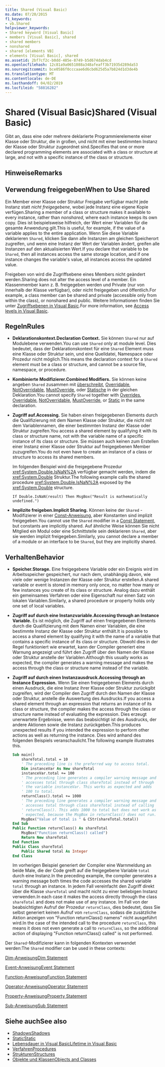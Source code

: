 ```yaml
---
title: Shared (Visual Basic)
ms.date: 07/20/2015
f1_keywords:
- vb.Shared
helpviewer_keywords:
- Shared keyword [Visual Basic]
- members [Visual Basic], shared
- shared members
- nonshared
- shared [elements VB]
- elements [Visual Basic], shared
ms.assetid: 2bf7cf2c-b0dd-485e-8749-b5d674dab4cd
ms.openlocfilehash: 12c81a9a0651088a348afeaff3b71935d289da53
ms.sourcegitcommit: bce0586f0cccaae6d6cbd625d5a7b824d1d3de4b
ms.translationtype: MT
ms.contentlocale: de-DE
ms.lasthandoff: 04/02/2019
ms.locfileid: "58816282"
---
```

# <a name="shared-visual-basic"></a><span data-ttu-id="b32fd-102">Shared (Visual Basic)</span><span class="sxs-lookup"><span data-stu-id="b32fd-102">Shared (Visual Basic)</span></span>
<span data-ttu-id="b32fd-103">Gibt an, dass eine oder mehrere deklarierte Programmierelemente einer Klasse oder Struktur, die in großen, und nicht mit einer bestimmten Instanz der Klasse oder Struktur zugeordnet sind.</span><span class="sxs-lookup"><span data-stu-id="b32fd-103">Specifies that one or more declared programming elements are associated with a class or structure at large, and not with a specific instance of the class or structure.</span></span>  
  
## <a name="remarks"></a><span data-ttu-id="b32fd-104">Hinweise</span><span class="sxs-lookup"><span data-stu-id="b32fd-104">Remarks</span></span>  
  
## <a name="when-to-use-shared"></a><span data-ttu-id="b32fd-105">Verwendung freigegeben</span><span class="sxs-lookup"><span data-stu-id="b32fd-105">When to Use Shared</span></span>  
 <span data-ttu-id="b32fd-106">Ein Member einer Klasse oder Struktur Freigabe verfügbar macht jede Instanz statt *nicht freigegebene*, wobei jede Instanz eine eigene Kopie verfügen.</span><span class="sxs-lookup"><span data-stu-id="b32fd-106">Sharing a member of a class or structure makes it available to every instance, rather than *nonshared*, where each instance keeps its own copy.</span></span> <span data-ttu-id="b32fd-107">Dies ist beispielsweise hilfreich, der Wert einer Variablen für die gesamte Anwendung gilt.</span><span class="sxs-lookup"><span data-stu-id="b32fd-107">This is useful, for example, if the value of a variable applies to the entire application.</span></span> <span data-ttu-id="b32fd-108">Wenn Sie diese Variable deklarieren `Shared`, klicken Sie dann alle Instanzen am gleichen Speicherort zugreifen, und wenn eine Instanz der Wert der Variablen ändert, greifen alle Instanzen auf den aktualisierten Wert.</span><span class="sxs-lookup"><span data-stu-id="b32fd-108">If you declare that variable to be `Shared`, then all instances access the same storage location, and if one instance changes the variable's value, all instances access the updated value.</span></span>  
  
 <span data-ttu-id="b32fd-109">Freigeben von wird die Zugriffsebene eines Members nicht geändert werden.</span><span class="sxs-lookup"><span data-stu-id="b32fd-109">Sharing does not alter the access level of a member.</span></span> <span data-ttu-id="b32fd-110">Ein Klassenmember kann z. B. freigegeben werden und Private (nur von innerhalb der Klasse verfügbar), oder nicht freigegeben und öffentlich.</span><span class="sxs-lookup"><span data-stu-id="b32fd-110">For example, a class member can be shared and private (accessible only from within the class), or nonshared and public.</span></span> <span data-ttu-id="b32fd-111">Weitere Informationen finden Sie unter [Zugriffsebenen in Visual Basic](../../../visual-basic/programming-guide/language-features/declared-elements/access-levels.md).</span><span class="sxs-lookup"><span data-stu-id="b32fd-111">For more information, see [Access levels in Visual Basic](../../../visual-basic/programming-guide/language-features/declared-elements/access-levels.md).</span></span>  
  
## <a name="rules"></a><span data-ttu-id="b32fd-112">Regeln</span><span class="sxs-lookup"><span data-stu-id="b32fd-112">Rules</span></span>  
  
-   <span data-ttu-id="b32fd-113">**Deklarationskontext.**</span><span class="sxs-lookup"><span data-stu-id="b32fd-113">**Declaration Context.**</span></span> <span data-ttu-id="b32fd-114">Sie können `Shared` nur auf Modulebene verwenden.</span><span class="sxs-lookup"><span data-stu-id="b32fd-114">You can use `Shared` only at module level.</span></span> <span data-ttu-id="b32fd-115">Dies bedeutet, dass der Deklarationskontext für eine `Shared` Element muss eine Klasse oder Struktur sein, und eine Quelldatei, Namespace oder Prozedur nicht möglich.</span><span class="sxs-lookup"><span data-stu-id="b32fd-115">This means the declaration context for a `Shared` element must be a class or structure, and cannot be a source file, namespace, or procedure.</span></span>  
  
-   <span data-ttu-id="b32fd-116">**Kombinierte Modifizierer.**</span><span class="sxs-lookup"><span data-stu-id="b32fd-116">**Combined Modifiers.**</span></span> <span data-ttu-id="b32fd-117">Sie können keine angeben `Shared` zusammen mit [überschreibt](../../../visual-basic/language-reference/modifiers/overrides.md), [Overridable](../../../visual-basic/language-reference/modifiers/overridable.md), [NotOverridable](../../../visual-basic/language-reference/modifiers/notoverridable.md), [MustOverride](../../../visual-basic/language-reference/modifiers/mustoverride.md), oder [ Statische](../../../visual-basic/language-reference/modifiers/static.md) in der gleichen Deklaration.</span><span class="sxs-lookup"><span data-stu-id="b32fd-117">You cannot specify `Shared` together with [Overrides](../../../visual-basic/language-reference/modifiers/overrides.md), [Overridable](../../../visual-basic/language-reference/modifiers/overridable.md), [NotOverridable](../../../visual-basic/language-reference/modifiers/notoverridable.md), [MustOverride](../../../visual-basic/language-reference/modifiers/mustoverride.md), or [Static](../../../visual-basic/language-reference/modifiers/static.md) in the same declaration.</span></span>  
  
-   <span data-ttu-id="b32fd-118">**Zugriff auf.**</span><span class="sxs-lookup"><span data-stu-id="b32fd-118">**Accessing.**</span></span> <span data-ttu-id="b32fd-119">Sie haben einen freigegebenen Elements durch die Qualifizierung mit dem Namen Klasse oder Struktur, die nicht mit dem Variablennamen, die einer bestimmten Instanz der Klasse oder Struktur zugreifen.</span><span class="sxs-lookup"><span data-stu-id="b32fd-119">You access a shared element by qualifying it with its class or structure name, not with the variable name of a specific instance of its class or structure.</span></span> <span data-ttu-id="b32fd-120">Sie müssen auch keinen zum Erstellen einer Instanz einer Klasse oder Struktur auf freigegebenen Member zuzugreifen.</span><span class="sxs-lookup"><span data-stu-id="b32fd-120">You do not even have to create an instance of a class or structure to access its shared members.</span></span>  
  
     <span data-ttu-id="b32fd-121">Im folgenden Beispiel wird die freigegebene Prozedur <xref:System.Double.IsNaN%2A> verfügbar gemacht werden, indem die <xref:System.Double> Struktur.</span><span class="sxs-lookup"><span data-stu-id="b32fd-121">The following example calls the shared procedure <xref:System.Double.IsNaN%2A> exposed by the <xref:System.Double> structure.</span></span>  
  
     `If Double.IsNaN(result) Then MsgBox("Result is mathematically undefined.")`  
  
-   <span data-ttu-id="b32fd-122">**Implizite freigeben.**</span><span class="sxs-lookup"><span data-stu-id="b32fd-122">**Implicit Sharing.**</span></span> <span data-ttu-id="b32fd-123">Können keine der `Shared` -Modifizierer in einer [Const-Anweisung](../../../visual-basic/language-reference/statements/const-statement.md), aber Konstanten sind implizit freigegeben.</span><span class="sxs-lookup"><span data-stu-id="b32fd-123">You cannot use the `Shared` modifier in a [Const Statement](../../../visual-basic/language-reference/statements/const-statement.md), but constants are implicitly shared.</span></span> <span data-ttu-id="b32fd-124">Auf ähnliche Weise können Sie nicht Mitglied ein Modul oder eine Schnittstelle sein deklarieren `Shared`, aber sie werden implizit freigegeben.</span><span class="sxs-lookup"><span data-stu-id="b32fd-124">Similarly, you cannot declare a member of a module or an interface to be `Shared`, but they are implicitly shared.</span></span>  
  
## <a name="behavior"></a><span data-ttu-id="b32fd-125">Verhalten</span><span class="sxs-lookup"><span data-stu-id="b32fd-125">Behavior</span></span>  
  
-   <span data-ttu-id="b32fd-126">**Speicher.**</span><span class="sxs-lookup"><span data-stu-id="b32fd-126">**Storage.**</span></span> <span data-ttu-id="b32fd-127">Eine freigegebene Variable oder ein Ereignis wird im Arbeitsspeicher gespeichert, nur nach dem, unabhängig davon, wie viele oder wenige Instanzen der Klasse oder Struktur erstellen.</span><span class="sxs-lookup"><span data-stu-id="b32fd-127">A shared variable or event is stored in memory only once, no matter how many or few instances you create of its class or structure.</span></span> <span data-ttu-id="b32fd-128">Analog dazu enthält ein gemeinsames Verfahren oder eine Eigenschaft nur einen Satz von lokalen Variablen.</span><span class="sxs-lookup"><span data-stu-id="b32fd-128">Similarly, a shared procedure or property holds only one set of local variables.</span></span>  
  
-   <span data-ttu-id="b32fd-129">**Zugriff auf durch eine Instanzvariable.**</span><span class="sxs-lookup"><span data-stu-id="b32fd-129">**Accessing through an Instance Variable.**</span></span> <span data-ttu-id="b32fd-130">Es ist möglich, die Zugriff auf einen freigegebenen Elements durch die Qualifizierung mit dem Namen einer Variablen, die eine bestimmte Instanz der Klasse oder Struktur enthält.</span><span class="sxs-lookup"><span data-stu-id="b32fd-130">It is possible to access a shared element by qualifying it with the name of a variable that contains a specific instance of its class or structure.</span></span> <span data-ttu-id="b32fd-131">Obwohl dies in der Regel funktioniert wie erwartet, kann der Compiler generiert eine Warnung angezeigt und führt den Zugriff über den Namen der Klasse oder Struktur anstelle der Variablen.</span><span class="sxs-lookup"><span data-stu-id="b32fd-131">Although this usually works as expected, the compiler generates a warning message and makes the access through the class or structure name instead of the variable.</span></span>  
  
-   <span data-ttu-id="b32fd-132">**Zugriff auf durch einen Instanzausdruck.**</span><span class="sxs-lookup"><span data-stu-id="b32fd-132">**Accessing through an Instance Expression.**</span></span> <span data-ttu-id="b32fd-133">Wenn Sie einen freigegebenen Elements durch einen Ausdruck, die eine Instanz ihrer Klasse oder Struktur zurückgibt zugreifen, wird der Compiler den Zugriff durch den Namen der Klasse oder Struktur, anstelle die Auswertung des Ausdrucks.</span><span class="sxs-lookup"><span data-stu-id="b32fd-133">If you access a shared element through an expression that returns an instance of its class or structure, the compiler makes the access through the class or structure name instead of evaluating the expression.</span></span> <span data-ttu-id="b32fd-134">Dies erzeugt unerwartete Ergebnisse, wenn das beabsichtigt ist des Ausdrucks, der andere Aktionen sowie die Instanz zurückgeben.</span><span class="sxs-lookup"><span data-stu-id="b32fd-134">This produces unexpected results if you intended the expression to perform other actions as well as returning the instance.</span></span> <span data-ttu-id="b32fd-135">Dies wird anhand des folgenden Beispiels veranschaulicht.</span><span class="sxs-lookup"><span data-stu-id="b32fd-135">The following example illustrates this.</span></span>  
  
    ```vb
    Sub main()  
        shareTotal.total = 10  
        ' The preceding line is the preferred way to access total.  
        Dim instanceVar As New shareTotal  
        instanceVar.total += 100  
        ' The preceding line generates a compiler warning message and  
        ' accesses total through class shareTotal instead of through  
        ' the variable instanceVar. This works as expected and adds  
        ' 100 to total.  
        returnClass().total += 1000  
        ' The preceding line generates a compiler warning message and  
        ' accesses total through class shareTotal instead of calling  
        ' returnClass(). This adds 1000 to total but does not work as  
        ' expected, because the MsgBox in returnClass() does not run.  
        MsgBox("Value of total is " & CStr(shareTotal.total))  
    End Sub  
    Public Function returnClass() As shareTotal  
        MsgBox("Function returnClass() called")  
        Return New shareTotal  
    End Function  
    Public Class shareTotal  
        Public Shared total As Integer  
    End Class  
    ```  
  
     <span data-ttu-id="b32fd-136">Im vorherigen Beispiel generiert der Compiler eine Warnmeldung an beide Male, die der Code greift auf die freigegebene Variable `total` durch eine Instanz.</span><span class="sxs-lookup"><span data-stu-id="b32fd-136">In the preceding example, the compiler generates a warning message both times the code accesses the shared variable `total` through an instance.</span></span> <span data-ttu-id="b32fd-137">In jedem Fall vereinfacht den Zugriff direkt über die Klasse `shareTotal` und macht nicht zu einer beliebigen Instanz verwenden.</span><span class="sxs-lookup"><span data-stu-id="b32fd-137">In each case it makes the access directly through the class `shareTotal` and does not make use of any instance.</span></span> <span data-ttu-id="b32fd-138">Im Fall von der beabsichtigten Aufruf der Prozedur `returnClass`, dies bedeutet, dass Sie selbst generiert keinen Aufruf von `returnClass`, sodass die zusätzliche Aktion anzeigen von "Function returnClass() namens" nicht ausgeführt wird.</span><span class="sxs-lookup"><span data-stu-id="b32fd-138">In the case of the intended call to the procedure `returnClass`, this means it does not even generate a call to `returnClass`, so the additional action of displaying "Function returnClass() called" is not performed.</span></span>  
  
 <span data-ttu-id="b32fd-139">Der `Shared`-Modifizierer kann in folgenden Kontexten verwendet werden:</span><span class="sxs-lookup"><span data-stu-id="b32fd-139">The `Shared` modifier can be used in these contexts:</span></span>  
  
 [<span data-ttu-id="b32fd-140">Dim-Anweisung</span><span class="sxs-lookup"><span data-stu-id="b32fd-140">Dim Statement</span></span>](../../../visual-basic/language-reference/statements/dim-statement.md)  
  
 [<span data-ttu-id="b32fd-141">Event-Anweisung</span><span class="sxs-lookup"><span data-stu-id="b32fd-141">Event Statement</span></span>](../../../visual-basic/language-reference/statements/event-statement.md)  
  
 [<span data-ttu-id="b32fd-142">Function-Anweisung</span><span class="sxs-lookup"><span data-stu-id="b32fd-142">Function Statement</span></span>](../../../visual-basic/language-reference/statements/function-statement.md)  
  
 [<span data-ttu-id="b32fd-143">Operator-Anweisung</span><span class="sxs-lookup"><span data-stu-id="b32fd-143">Operator Statement</span></span>](../../../visual-basic/language-reference/statements/operator-statement.md)  
  
 [<span data-ttu-id="b32fd-144">Property-Anweisung</span><span class="sxs-lookup"><span data-stu-id="b32fd-144">Property Statement</span></span>](../../../visual-basic/language-reference/statements/property-statement.md)  
  
 [<span data-ttu-id="b32fd-145">Sub-Anweisung</span><span class="sxs-lookup"><span data-stu-id="b32fd-145">Sub Statement</span></span>](../../../visual-basic/language-reference/statements/sub-statement.md)  
  
## <a name="see-also"></a><span data-ttu-id="b32fd-146">Siehe auch</span><span class="sxs-lookup"><span data-stu-id="b32fd-146">See also</span></span>

- [<span data-ttu-id="b32fd-147">Shadows</span><span class="sxs-lookup"><span data-stu-id="b32fd-147">Shadows</span></span>](../../../visual-basic/language-reference/modifiers/shadows.md)
- [<span data-ttu-id="b32fd-148">Static</span><span class="sxs-lookup"><span data-stu-id="b32fd-148">Static</span></span>](../../../visual-basic/language-reference/modifiers/static.md)
- [<span data-ttu-id="b32fd-149">Lebensdauer in Visual Basic</span><span class="sxs-lookup"><span data-stu-id="b32fd-149">Lifetime in Visual Basic</span></span>](../../../visual-basic/programming-guide/language-features/declared-elements/lifetime.md)
- [<span data-ttu-id="b32fd-150">Verfahren</span><span class="sxs-lookup"><span data-stu-id="b32fd-150">Procedures</span></span>](../../../visual-basic/programming-guide/language-features/procedures/index.md)
- [<span data-ttu-id="b32fd-151">Strukturen</span><span class="sxs-lookup"><span data-stu-id="b32fd-151">Structures</span></span>](../../../visual-basic/programming-guide/language-features/data-types/structures.md)
- [<span data-ttu-id="b32fd-152">Objekte und Klassen</span><span class="sxs-lookup"><span data-stu-id="b32fd-152">Objects and Classes</span></span>](../../../visual-basic/programming-guide/language-features/objects-and-classes/index.md)
